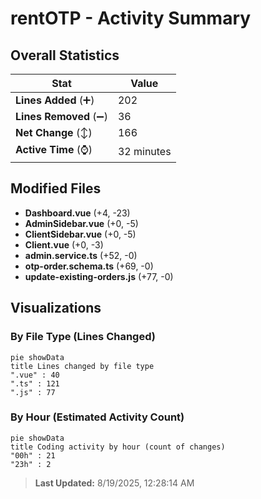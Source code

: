 # rentOTP - Activity Summary 

## Overall Statistics

| Stat                   | Value                                                             |
| ---------------------- | ----------------------------------------------------------------- |
| **Lines Added** (➕)   | 202                                          |
| **Lines Removed** (➖) | 36                                        |
| **Net Change** (↕)    | 166                |
| **Active Time** (⌚)   | 32 minutes |


## Modified Files
- **Dashboard.vue** (+4, -23)
- **AdminSidebar.vue** (+0, -5)
- **ClientSidebar.vue** (+0, -5)
- **Client.vue** (+0, -3)
- **admin.service.ts** (+52, -0)
- **otp-order.schema.ts** (+69, -0)
- **update-existing-orders.js** (+77, -0)

## Visualizations

### By File Type (Lines Changed)

```mermaid
pie showData
title Lines changed by file type
".vue" : 40
".ts" : 121
".js" : 77
```

### By Hour (Estimated Activity Count)

```mermaid
pie showData
title Coding activity by hour (count of changes)
"00h" : 21
"23h" : 2
```


> **Last Updated:** 8/19/2025, 12:28:14 AM